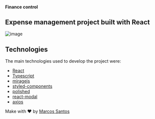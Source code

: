 #### Finance control

## Expense management project built with React


![image](https://user-images.githubusercontent.com/26147340/135774585-65766a8f-53e3-44b3-aafb-f0ea278d67cb.png)


## Technologies
The main technologies used to develop the project were:
- [React](https://reactjs.org/)
- [Typescript](https://www.typescriptlang.org/)
- [miragejs](https://miragejs.com/)
- [styled-components](https://styled-components.com/)
- [polished](https://polished.js.org/)
- [react-modal](https://reactcommunity.org/react-modal/)
- [axios](https://axios-http.com/docs/intro)


Make with ❤️ by [Marcos Santos](https://github.com/MarcosSantosDev)
